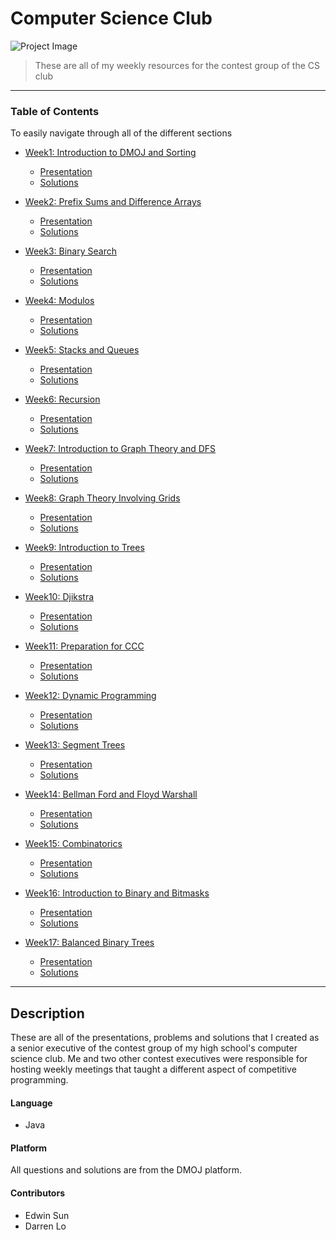 # Computer Science Club

![Project Image](https://braydonwang.github.io/csclub.png)

> These are all of my weekly resources for the contest group of the CS club

---

### Table of Contents
To easily navigate through all of the different sections

- [Week1: Introduction to DMOJ and Sorting](https://github.com/braydonwang/Computer-Science-Club/tree/main/01-dmoj-and-sorting)
    - [Presentation](https://github.com/braydonwang/Computer-Science-Club/tree/main/01-dmoj-and-sorting/Presentation)
    - [Solutions](https://github.com/braydonwang/Computer-Science-Club/tree/main/01-dmoj-and-sorting/Solutions)


- [Week2: Prefix Sums and Difference Arrays](https://github.com/braydonwang/Computer-Science-Club/tree/main/02-prefixsum-and-difference-array)
    - [Presentation](https://github.com/braydonwang/Computer-Science-Club/tree/main/02-prefixsum-and-difference-array/Presentation)
    - [Solutions](https://github.com/braydonwang/Computer-Science-Club/tree/main/02-prefixsum-and-difference-array/Solutions)


- [Week3: Binary Search](https://github.com/braydonwang/Computer-Science-Club/tree/main/03-binary-search)
    - [Presentation](https://github.com/braydonwang/Computer-Science-Club/tree/main/03-binary-search/Presentation)
    - [Solutions](https://github.com/braydonwang/Computer-Science-Club/tree/main/03-binary-search/Solutions)


- [Week4: Modulos](https://github.com/braydonwang/Computer-Science-Club/tree/main/04-modulos)
    - [Presentation](https://github.com/braydonwang/Computer-Science-Club/tree/main/04-modulos/Presentation)
    - [Solutions](https://github.com/braydonwang/Computer-Science-Club/tree/main/04-modulos/Solutions)


- [Week5: Stacks and Queues](https://github.com/braydonwang/Computer-Science-Club/tree/main/05-stacks-and-queues)
    - [Presentation](https://github.com/braydonwang/Computer-Science-Club/tree/main/05-stacks-and-queues/Presentation)
    - [Solutions](https://github.com/braydonwang/Computer-Science-Club/tree/main/05-stacks-and-queues/Solutions)

- [Week6: Recursion](https://github.com/braydonwang/Computer-Science-Club/tree/main/06-recursion)
    - [Presentation](https://github.com/braydonwang/Computer-Science-Club/tree/main/06-recursion/Presentation)
    - [Solutions](https://github.com/braydonwang/Computer-Science-Club/tree/main/06-recursion/Solutions)

- [Week7: Introduction to Graph Theory and DFS](https://github.com/braydonwang/Computer-Science-Club/tree/main/07-depth-first-search)
    - [Presentation](https://github.com/braydonwang/Computer-Science-Club/tree/main/07-depth-first-search/Presentation)
    - [Solutions](https://github.com/braydonwang/Computer-Science-Club/tree/main/07-depth-first-search/Solutions)

- [Week8: Graph Theory Involving Grids](https://github.com/braydonwang/Computer-Science-Club/tree/main/08-grids-graph-theory)
    - [Presentation](https://github.com/braydonwang/Computer-Science-Club/tree/main/08-grids-graph-theory/Presentation)
    - [Solutions](https://github.com/braydonwang/Computer-Science-Club/tree/main/08-grids-graph-theory/Solutions)

- [Week9: Introduction to Trees](https://github.com/braydonwang/Computer-Science-Club/tree/main/09-trees)
    - [Presentation](https://github.com/braydonwang/Computer-Science-Club/tree/main/09-trees/Presentation)
    - [Solutions](https://github.com/braydonwang/Computer-Science-Club/tree/main/09-trees/Solutions)

- [Week10: Djikstra](https://github.com/braydonwang/Computer-Science-Club/tree/main/10-djikstra)
    - [Presentation](https://github.com/braydonwang/Computer-Science-Club/tree/main/10-djikstra/Presentation)
    - [Solutions](https://github.com/braydonwang/Computer-Science-Club/tree/main/10-djikstra/Solutions)

- [Week11: Preparation for CCC](https://github.com/braydonwang/Computer-Science-Club/tree/main/11-ccc-preparation)
    - [Presentation](https://github.com/braydonwang/Computer-Science-Club/tree/main/11-ccc-preparation/Presentation)
    - [Solutions](https://github.com/braydonwang/Computer-Science-Club/tree/main/11-ccc-preparation/Solutions)

- [Week12: Dynamic Programming](https://github.com/braydonwang/Computer-Science-Club/tree/main/12-dynamic-programming)
    - [Presentation](https://github.com/braydonwang/Computer-Science-Club/tree/main/12-dynamic-programming/Presentation)
    - [Solutions](https://github.com/braydonwang/Computer-Science-Club/tree/main/12-dynamic-programming/Solutions)

- [Week13: Segment Trees](https://github.com/braydonwang/Computer-Science-Club/tree/main/13-segment-trees)
    - [Presentation](https://github.com/braydonwang/Computer-Science-Club/tree/main/13-segment-trees/Presentation)
    - [Solutions](https://github.com/braydonwang/Computer-Science-Club/tree/main/13-segment-trees/Solutions)

- [Week14: Bellman Ford and Floyd Warshall](https://github.com/braydonwang/Computer-Science-Club/tree/main/14-bellman-ford-and-floyd-warshall)
    - [Presentation](https://github.com/braydonwang/Computer-Science-Club/tree/main/14-bellman-ford-and-floyd-warshall/Presentation)
    - [Solutions](https://github.com/braydonwang/Computer-Science-Club/tree/main/14-bellman-ford-and-floyd-warshall/Solutions)

- [Week15: Combinatorics](https://github.com/braydonwang/Computer-Science-Club/tree/main/15-combinatorics)
    - [Presentation](https://github.com/braydonwang/Computer-Science-Club/tree/main/15-combinatorics/Presentation)
    - [Solutions](https://github.com/braydonwang/Computer-Science-Club/tree/main/15-combinatorics/Solutions)

- [Week16: Introduction to Binary and Bitmasks](https://github.com/braydonwang/Computer-Science-Club/tree/main/16-bitmasks)
    - [Presentation](https://github.com/braydonwang/Computer-Science-Club/tree/main/16-bitmasks/Presentation)
    - [Solutions](https://github.com/braydonwang/Computer-Science-Club/tree/main/16-bitmasks/Solutions)

- [Week17: Balanced Binary Trees](https://github.com/braydonwang/Computer-Science-Club/tree/main/17-balanced-binary-trees)
    - [Presentation](https://github.com/braydonwang/Computer-Science-Club/tree/main/17-balanced-binary-trees/Presentation)
    - [Solutions](https://github.com/braydonwang/Computer-Science-Club/tree/main/17-balanced-binary-trees/Solutions)

---

## Description

These are all of the presentations, problems and solutions that I created as a senior executive of the contest group of my high school's computer science club. Me and two other contest executives were responsible for hosting weekly meetings that taught a different aspect of competitive programming. 

#### Language

- Java

#### Platform

All questions and solutions are from the DMOJ platform.

#### Contributors

- Edwin Sun
- Darren Lo
